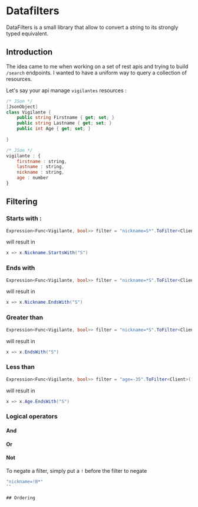 # Datafilters


DataFilters is a small library that allow to convert a string to its strongly typed equivalent.

## Introduction
The idea came to me when working on a set of rest apis and trying to build `/search` endpoints.
I wanted to have a uniform way to query a collection of resources.



Let's say your api manage `vigilantes` resources :
```c#
/* JSon */
[JsonObject]
class Vigilante {
    public string Firstname { get; set; }
    public string Lastname { get; set; }
    public int Age { get; set; }
    
}
```

```javascript
/* JSon */
vigilante : {
    firstname : string,
    lastname : string,
    nickname : string,
    age : number
}
```


## Filtering

### Starts with :
```c#
Expression<Func<Vigilante, bool>> filter = "nickname=S*".ToFilter<Client>();
```
will result in 
```c#
x => x.Nickname.StartsWith("S")
```

### Ends with
```c#
Expression<Func<Vigilante, bool>> filter = "nickname=*S".ToFilter<Client>();
```
will result in 
```c#
x => x.Nickname.EndsWith("S")
```

### Greater than
```c#
Expression<Func<Vigilante, bool>> filter = "nickname=*S".ToFilter<Client>();
```
will result in 
```c#
x => x.EndsWith("S")
```

### Less than
```c#
Expression<Func<Vigilante, bool>> filter = "age=-35".ToFilter<Client>();
```
will result in 
```c#
x => x.Age.EndsWith("S")
```


### Logical operators
#### And
#### Or

#### Not
To negate a filter, simply put a `!` before the filter to negate
```c#
"nickname=!B*"
``

## Ordering
